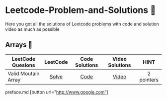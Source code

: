 # Leetcode-Problem-and-Solutions 🚀
Here you got all the solutions of Leetcode problems with code and solution video as much as possible

## Arrays 🚀
| LeetCode Quesions  | LeetCode | Code Solutions | Video Solutions | HINT
| ------------- | :-------------: | :-------------: | :---------: |:---------: |
Valid Moutain Array | [Solve](https://leetcode.com/problems/valid-mountain-array/) | [Code](https://github.com/RecursiveSharma/Leetcode-Problem-and-Solutions/blob/main/ValidMoutainArray.md) | [Video](https://youtu.be/tVDTjm_fYbQ) | 2 pointers

preface.md
[button url="http://www.google.com"]
